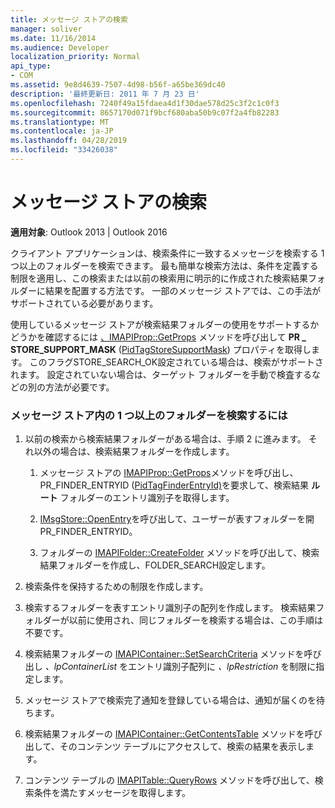 ```yaml
---
title: メッセージ ストアの検索
manager: soliver
ms.date: 11/16/2014
ms.audience: Developer
localization_priority: Normal
api_type:
- COM
ms.assetid: 9e8d4639-7507-4d98-b56f-a65be369dc40
description: '最終更新日: 2011 年 7 月 23 日'
ms.openlocfilehash: 7240f49a15fdaea4d1f30dae578d25c3f2c1c0f3
ms.sourcegitcommit: 8657170d071f9bcf680aba50b9c07f2a4fb82283
ms.translationtype: MT
ms.contentlocale: ja-JP
ms.lasthandoff: 04/28/2019
ms.locfileid: "33426038"
---
```

# <a name="searching-a-message-store"></a>メッセージ ストアの検索

**適用対象**: Outlook 2013 | Outlook 2016 
  
クライアント アプリケーションは、検索条件に一致するメッセージを検索する 1 つ以上のフォルダーを検索できます。 最も簡単な検索方法は、条件を定義する制限を適用し、この検索または以前の検索用に明示的に作成された検索結果フォルダーに結果を配置する方法です。 一部のメッセージ ストアでは、この手法がサポートされている必要があります。 

使用しているメッセージ ストアが検索結果フォルダーの使用をサポートするかどうかを確認するには [、IMAPIProp::GetProps](imapiprop-getprops.md) メソッドを呼び出して **PR \_ STORE_SUPPORT_MASK** ([PidTagStoreSupportMask](pidtagstoresupportmask-canonical-property.md)) プロパティを取得します。 このフラグSTORE_SEARCH_OK設定されている場合は、検索がサポートされます。 設定されていない場合は、ターゲット フォルダーを手動で検査するなどの別の方法が必要です。
  
### <a name="to-search-one-or-more-folders-in-a-message-store"></a>メッセージ ストア内の 1 つ以上のフォルダーを検索するには
  
1. 以前の検索から検索結果フォルダーがある場合は、手順 2 に進みます。 それ以外の場合は、検索結果フォルダーを作成します。
    
    1. メッセージ ストアの [IMAPIProp::GetProps](imapiprop-getprops.md)メソッドを呼び出し、PR_FINDER_ENTRYID ([PidTagFinderEntryId)](pidtagfinderentryid-canonical-property.md)を要求して、検索結果 **ルート** フォルダーのエントリ識別子を取得します。
        
    2. [IMsgStore::OpenEntry](imsgstore-openentry.md)を呼び出して、ユーザーが表すフォルダーを開PR_FINDER_ENTRYID。 
        
    3. フォルダーの [IMAPIFolder::CreateFolder](imapifolder-createfolder.md) メソッドを呼び出して、検索結果フォルダーを作成し、FOLDER_SEARCH設定します。 
    
2. 検索条件を保持するための制限を作成します。 
    
3. 検索するフォルダーを表すエントリ識別子の配列を作成します。 検索結果フォルダーが以前に使用され、同じフォルダーを検索する場合は、この手順は不要です。
    
4. 検索結果フォルダーの [IMAPIContainer::SetSearchCriteria](imapicontainer-setsearchcriteria.md) メソッドを呼び出し  _、lpContainerList_ をエントリ識別子配列に  _、lpRestriction_ を制限に指定します。 
    
5. メッセージ ストアで検索完了通知を登録している場合は、通知が届くのを待ちます。
    
6. 検索結果フォルダーの [IMAPIContainer::GetContentsTable](imapicontainer-getcontentstable.md) メソッドを呼び出して、そのコンテンツ テーブルにアクセスして、検索の結果を表示します。 
    
7. コンテンツ テーブルの [IMAPITable::QueryRows](imapitable-queryrows.md) メソッドを呼び出して、検索条件を満たすメッセージを取得します。 
    

